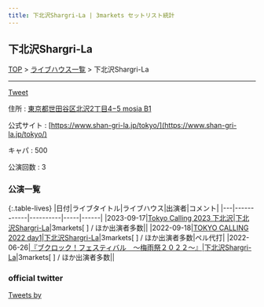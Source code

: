 ```yaml
---
title: 下北沢Shargri-La | 3markets セットリスト統計
---
```

## 下北沢Shargri-La

[TOP](/setlist/) > [ライブハウス一覧](livehouses.html) > 下北沢Shargri-La

___

<a href="https://twitter.com/share?ref_src=twsrc%5Etfw" data-text="3markets[ ]セットリスト > 下北沢Shargri-La" class="twitter-share-button" data-via="3markets" data-hashtags="3markets" data-related="3markets" data-show-count="false">Tweet</a>

住所
:    <a href="https://www.google.co.jp/maps/search/%E6%9D%B1%E4%BA%AC%E9%83%BD%E4%B8%96%E7%94%B0%E8%B0%B7%E5%8C%BA%E5%8C%97%E6%B2%A22%E4%B8%81%E7%9B%AE4%E2%88%925%20mosia%20B1" rel="noopener noreferrer" target="_blank">東京都世田谷区北沢2丁目4−5 mosia B1</a>

公式サイト
:    [https://www.shan-gri-la.jp/tokyo/](https://www.shan-gri-la.jp/tokyo/)

キャパ
:    500

公演回数
: 3



### 公演一覧

{:.table-lives}
|日付|ライブタイトル|ライブハウス|出演者|コメント|
|---|------------|----------|-----|------|
|<span class="nowrap">2023-09-17</span>|[Tokyo Calling 2023 下北沢](live080.html)|[下北沢Shargri-La](livehouse012.html)|3markets[ ] / ほか出演者多数||
|<span class="nowrap">2022-09-18</span>|[TOKYO CALLING 2022 day1](live034.html)|[下北沢Shargri-La](livehouse012.html)|3markets[ ] / ほか出演者多数|ペル代打|
|<span class="nowrap">2022-06-26</span>|[『ブクロック！フェスティバル　～梅雨祭２０２２～』](live022.html)|[下北沢Shargri-La](livehouse012.html)|3markets[ ] / ほか出演者多数||




### official twitter

<a class="twitter-timeline" href="https://twitter.com/?ref_src=twsrc%5Etfw">Tweets by </a> <script async src="https://platform.twitter.com/widgets.js" charset="utf-8"></script>


<script async src="https://platform.twitter.com/widgets.js" charset="utf-8"></script>